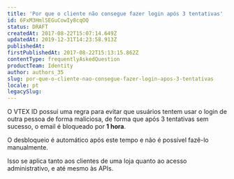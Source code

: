 ```yaml
---
title: 'Por que o cliente não consegue fazer login após 3 tentativas'
id: 6FxM3HmlSEGuCowIy8cqOQ
status: DRAFT
createdAt: 2017-08-22T15:07:14.649Z
updatedAt: 2019-12-31T14:23:58.913Z
publishedAt: 
firstPublishedAt: 2017-08-22T15:13:15.862Z
contentType: frequentlyAskedQuestion
productTeam: Identity
author: authors_35
slug: por-que-o-cliente-nao-consegue-fazer-login-apos-3-tentativas
locale: pt
legacySlug: 
---
```


O VTEX ID possui uma regra para evitar que usuários tentem usar o login de outra pessoa de forma maliciosa, de forma que após 3 tentativas sem sucesso, o email é bloqueado por __1 hora__.

O desbloqueio é automático após este tempo e não é possível fazê-lo manualmente.

Isso se aplica tanto aos clientes de uma loja quanto ao acesso administrativo, e até mesmo às APIs.
